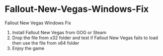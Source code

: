 # Fallout-New-Vegas-Windows-Fix
Fallout New Vegas Windows Fix
1. Install Fallout New Vegas from GOG or Steam
2. Drop the file from x32 folder and test if Fallout New Vegas fails to load then use the file from x64 folder
3. Enjoy the game
